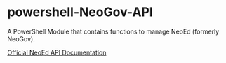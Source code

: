 # powershell-NeoGov-API

A PowerShell Module that contains functions to manage NeoEd (formerly NeoGov).

[Official NeoEd API Documentation](https://api.neogov.com/openapi/index.html)
